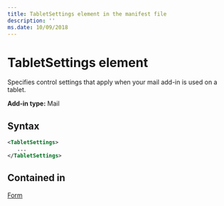 ```yaml
---
title: TabletSettings element in the manifest file
description: ''
ms.date: 10/09/2018
---
```


# TabletSettings element

Specifies control settings that apply when your mail add-in is used on a tablet.

**Add-in type:** Mail

## Syntax

```XML
<TabletSettings>
   ...
</TabletSettings>
```

## Contained in

[Form](form.md)

